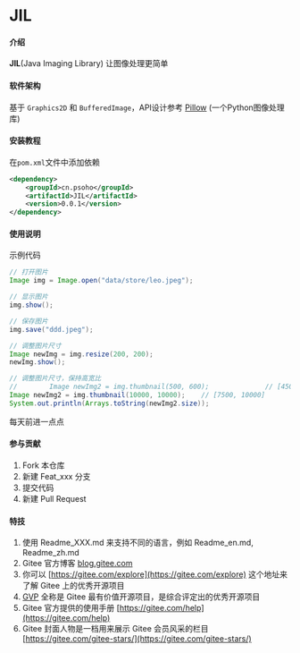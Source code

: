 # JIL

#### 介绍

**JIL**(Java Imaging Library) 让图像处理更简单

#### 软件架构

基于 `Graphics2D` 和 `BufferedImage`，API设计参考 [Pillow](https://pillow.readthedocs.io/en/latest/index.html) (一个Python图像处理库)

#### 安装教程

在`pom.xml`文件中添加依赖

```xml
<dependency>
    <groupId>cn.psoho</groupId>
    <artifactId>JIL</artifactId>
    <version>0.0.1</version>
</dependency>
```

#### 使用说明

示例代码

```java
// 打开图片
Image img = Image.open("data/store/leo.jpeg");

// 显示图片
img.show();

// 保存图片
img.save("ddd.jpeg");

// 调整图片尺寸
Image newImg = img.resize(200, 200);
newImg.show();

// 调整图片尺寸，保持高宽比
//        Image newImg2 = img.thumbnail(500, 600);              // [450, 600]
Image newImg2 = img.thumbnail(10000, 10000);    // [7500, 10000]
System.out.println(Arrays.toString(newImg2.size));
```

每天前进一点点

#### 参与贡献

1.  Fork 本仓库
2.  新建 Feat_xxx 分支
3.  提交代码
4.  新建 Pull Request


#### 特技

1.  使用 Readme\_XXX.md 来支持不同的语言，例如 Readme\_en.md, Readme\_zh.md
2.  Gitee 官方博客 [blog.gitee.com](https://blog.gitee.com)
3.  你可以 [https://gitee.com/explore](https://gitee.com/explore) 这个地址来了解 Gitee 上的优秀开源项目
4.  [GVP](https://gitee.com/gvp) 全称是 Gitee 最有价值开源项目，是综合评定出的优秀开源项目
5.  Gitee 官方提供的使用手册 [https://gitee.com/help](https://gitee.com/help)
6.  Gitee 封面人物是一档用来展示 Gitee 会员风采的栏目 [https://gitee.com/gitee-stars/](https://gitee.com/gitee-stars/)
